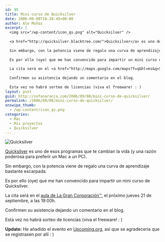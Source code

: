 ```yaml
---
id: 95
title: Mini-curso de Quicksilver
date: 2006-09-08T16:28:49+00:00
author: Ale Muñoz
excerpt: |
  <img src="/wp-content/icon_qs.png" alt="Quicksilver" />
  
  <a href="http://quicksilver.blacktree.com/">Quicksilver</a> es uno de esos programas que te cambian la vida (y una razón poderosa para preferir un Mac a un PC).
  
  Sin embargo, con la potencia viene de regalo una curva de aprendizaje bastante escarpada.
  
  Es por ello (oye) que me han convencido para impartir un mini curso de Quicksilver.
  
  La cita será en el <a href="http://maps.google.com/maps?f=q&hl=es&q=Salamanca,+17,+28020,+Madrid&ie=UTF8&z=17&ll=40.453985,-3.700579&spn=0.006254,0.013937&om=1&iwloc=A">aula de La Gran Corporación™</a>, el próximo jueves 21 de septiembre, a las 19:00h.
  
  Confirmen su asistencia dejando un comentario en el blog.
  
  Esta vez no habrá sorteo de licencias (viva el freeware! : )
layout: post
guid: http://sofanaranja.com/2006/09/08/mini-curso-de-quicksilver/
permalink: /2006/09/08/mini-curso-de-quicksilver/
onswipe_thumb:
  - /wp-content/icon_qs.png
categories:
  - Mac
  - Mis proyectos
  - Quicksilver
---
```

<img src="/wp-content/icon_qs.png" alt="Quicksilver" />

<a href="http://quicksilver.blacktree.com/">Quicksilver</a> es uno de esos programas que te cambian la vida (y una razón poderosa para preferir un Mac a un PC).

Sin embargo, con la potencia viene de regalo una curva de aprendizaje bastante escarpada.

Es por ello (oye) que me han convencido para impartir un mini curso de Quicksilver.

La cita será en el <a href="http://maps.google.com/maps?f=q&hl=es&q=Salamanca,+17,+28020,+Madrid&ie=UTF8&z=17&ll=40.453985,-3.700579&spn=0.006254,0.013937&om=1&iwloc=A">aula de La Gran Corporación™</a>, el próximo jueves 21 de septiembre, a las 19:00h.

Confirmen su asistencia dejando un comentario en el blog.

Esta vez no habrá sorteo de licencias (viva el freeware! : )

**Update:** He añadido el evento en <a href="http://upcoming.org/event/108994/">Upcoming.org</a>, así que se agradecería que se registrasen por allí : )